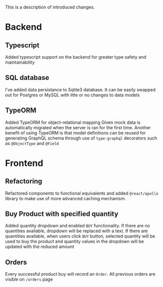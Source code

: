 This is a description of introduced changes.

# Backend

## Typescript 

Added typescript support on the backend for greater type safety and maintainability

## SQL database

I've added data persistance to Sqlite3 database. It can be easily swapped out for Postgres or MySQL with litte or no changes to data models

## TypeORM 

Added TypeORM for object-relational mapping 
Given mock data is automatically migrated when the server is ran for the first time.
Another benefit of using TypeORM is that model definitions can be reused for generating GraphQL schema through use of `type-graphql` decorators such as `@ObjectType` and `@Field`

# Frontend

## Refactoring

Refactored components to functional equivalents and added `@react/apollo` library to make use of more advanced caching mechanism.

## Buy Product with specified quantity

Added quantity dropdown and enabled `BUY` functionality. If there are no quantities available, dropdown will be replaced with a text. If there are quantities available, when users click `BUY` button, selected quantity will be used to buy the product and quantity values in the dropdown will be updated with the reduced amount

## Orders

Every successful product buy will record an `Order`. All previous orders are visible on `/orders` page
